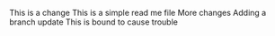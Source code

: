 This is a change
This is a simple read me file
More changes
Adding a branch update
This is bound to cause trouble